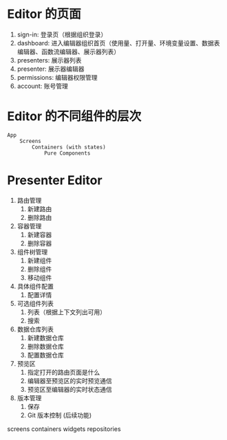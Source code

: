 # Editor 的页面

1. sign-in: 登录页（根据组织登录）
1. dashboard: 进入编辑器组织首页（使用量、打开量、环境变量设置、数据表编辑器、函数流编辑器、展示器列表）
1. presenters: 展示器列表
1. presenter: 展示器编辑器
1. permissions: 编辑器权限管理
1. account: 账号管理

# Editor 的不同组件的层次

```
App
    Screens
        Containers (with states)
            Pure Components
```

# Presenter Editor

1. 路由管理
   1. 新建路由
   2. 删除路由
1. 容器管理
   1. 新建容器
   1. 删除容器
1. 组件树管理
   1. 新建组件
   1. 删除组件
   1. 移动组件
1. 具体组件配置
   1. 配置详情
1. 可选组件列表
   1. 列表（根据上下文列出可用）
   1. 搜索
1. 数据仓库列表
   1. 新建数据仓库
   1. 删除数据仓库
   1. 配置数据仓库
1. 预览区
   1. 指定打开的路由页面是什么
   1. 编辑器至预览区的实时预览通信
   1. 预览区至编辑器的实时状态通信
1. 版本管理
   1. 保存
   1. Git 版本控制 (后续功能)

screens
containers
widgets
repositories
